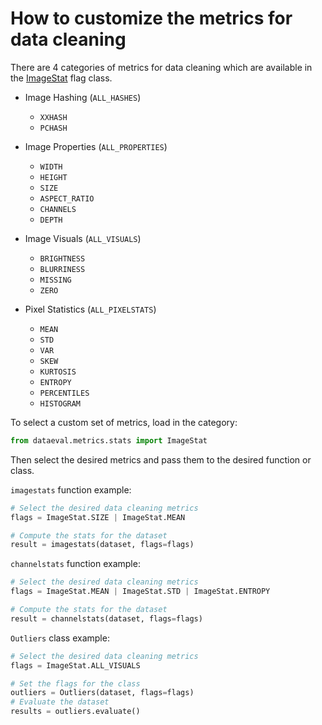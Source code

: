 # How to customize the metrics for data cleaning

There are 4 categories of metrics for data cleaning which are available in the [ImageStat](../reference/flags/imagestat.md) flag class.

* Image Hashing (`ALL_HASHES`)
    * `XXHASH`
    * `PCHASH`
  
* Image Properties (`ALL_PROPERTIES`)
    * `WIDTH`
    * `HEIGHT`
    * `SIZE`
    * `ASPECT_RATIO`
    * `CHANNELS`
    * `DEPTH`

* Image Visuals (`ALL_VISUALS`)
    * `BRIGHTNESS`
    * `BLURRINESS`
    * `MISSING`
    * `ZERO`

* Pixel Statistics (`ALL_PIXELSTATS`)
    * `MEAN`
    * `STD`
    * `VAR`
    * `SKEW`
    * `KURTOSIS`
    * `ENTROPY`
    * `PERCENTILES`
    * `HISTOGRAM`

To select a custom set of metrics, load in the category:

```python
from dataeval.metrics.stats import ImageStat
```

Then select the desired metrics and pass them to the desired function or class.

`imagestats` function example:

```python
# Select the desired data cleaning metrics
flags = ImageStat.SIZE | ImageStat.MEAN

# Compute the stats for the dataset
result = imagestats(dataset, flags=flags)
```

`channelstats` function example:

```python
# Select the desired data cleaning metrics
flags = ImageStat.MEAN | ImageStat.STD | ImageStat.ENTROPY

# Compute the stats for the dataset
result = channelstats(dataset, flags=flags)
```

`Outliers` class example:

```python
# Select the desired data cleaning metrics
flags = ImageStat.ALL_VISUALS

# Set the flags for the class
outliers = Outliers(dataset, flags=flags)
# Evaluate the dataset
results = outliers.evaluate()
```